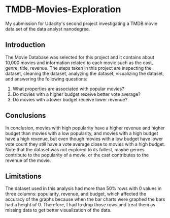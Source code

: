 # TMDB-Movies-Exploration
My submission for Udacity's second project investigating a TMDB movie data set of the data analyst nanodegree.

## Introduction
The Movie Database was selected for this project and it contains about 10,000 movies and information related to each movie such as the cast, genre, title, revenue. The steps taken in this project are inspecting the dataset, cleaning the dataset, analyzing the dataset, visualizing the dataset, and answering the following questions:

1. What properties are associated with popular movies?
2. Do movies with a higher budget receive better vote average?
3. Do movies with a lower budget receive lower revenue?

## Conclusions
In conclusion, movies with high popularity have a higher revenue and higher budget than movies with a low popularity, and movies with a high budget have a high revenue, but even though movies with a low budget have lower vote count they still have a vote average close to movies with a high budget. Note that the dataset was not explored to its fullest, maybe genres contribute to the popularity of a movie, or the cast contributes to the revenue of the movie.

## Limitations
The dataset used in this analysis had more than 50% rows with 0 values in three columns: popularity, revenue, and budget, which affected the accuracy of the graphs because when the bar charts were graphed the bars had a height of 0. Therefore, I had to drop those rows and treat them as missing data to get better visualization of the data.
